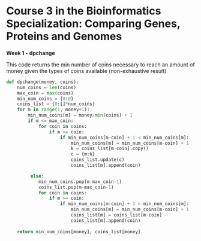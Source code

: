 # Course 3 in the Bioinformatics Specialization: Comparing Genes, Proteins and Genomes

**Week 1 - dpchange**

This code returns the min number of coins necessary to reach an amount of money given the types of coins available  (non-exhaustive result)

```python
def dpchange(money, coins):
    num_coins = len(coins)
    max_coin = max(coins)
    min_num_coins = {0:0}
    coins_list = {0:[]*num_coins}
    for m in range(1, money+1):
        min_num_coins[m] = money/min(coins) + 1
        if m <= max_coin:
            for coin in coins:
                if m >= coin:
                    if min_num_coins[m-coin] + 1 < min_num_coins[m]:
                        min_num_coins[m] = min_num_coins[m-coin] + 1
                        k = coins_list[m-coin].copy()
                        c = {m:k}
                        coins_list.update(c)
                        coins_list[m].append(coin)

         else:
            min_num_coins.pop(m-max_coin-1)
            coins_list.pop(m-max_coin-1)
            for coin in coins:
                if m >= coin:
                    if min_num_coins[m-coin] + 1 < min_num_coins[m]:
                        min_num_coins[m] = min_num_coins[m-coin] + 1
                        coins_list[m] = coins_list[m-coin]
                        coins_list[m].append(coin)
            
    return min_num_coins[money], coins_list[money]
 ```
